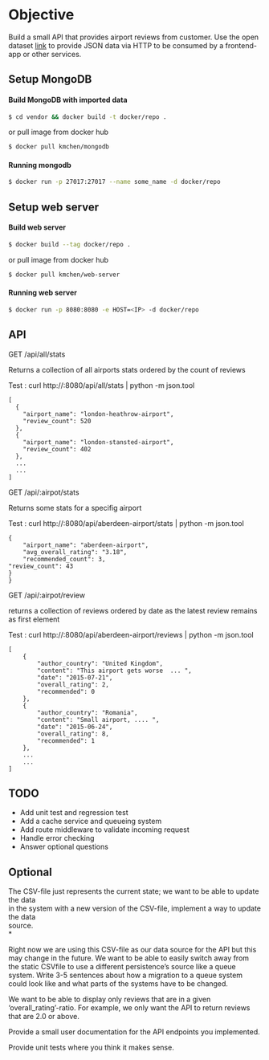 # Objective

Build a small API that provides airport reviews from customer.
Use the open dataset [link](https://raw.githubusercontent.com/quankiquanki/skytrax-reviewsdataset/master/data/airport.csv)
to provide JSON data via HTTP to be consumed by a frontend-app or other services.

## Setup MongoDB ##

#### Build MongoDB with imported data ####

```sh
$ cd vendor && docker build -t docker/repo .
```
or pull image from docker hub

```sh
$ docker pull kmchen/mongodb
```
#### Running mongodb ####

```sh
$ docker run -p 27017:27017 --name some_name -d docker/repo
```


## Setup web server ##

#### Build web server ####

```sh
$ docker build --tag docker/repo .
```
or pull image from docker hub

```sh
$ docker pull kmchen/web-server
```
#### Running web server ####

```sh
$ docker run -p 8080:8080 -e HOST=<IP> -d docker/repo
```

## API ##
GET /api/all/stats

Returns a collection of all airports  stats ordered by the count of reviews

Test : curl http://<IP>:8080/api/all/stats | python -m json.tool
```
[
  {
    "airport_name": "london-heathrow-airport", 
    "review_count": 520
  },
  { 
    "airport_name": "london-stansted-airport",
    "review_count": 402
  },
  ...
  ...
]
```

GET /api/:airpot/stats

Returns some stats for a specifig airport

Test : curl http://<IP>:8080/api/aberdeen-airport/stats | python -m json.tool
```
{
    "airport_name": "aberdeen-airport",
    "avg_overall_rating": "3.18",
    "recommended_count": 3,                                                                                                                                                       "review_count": 43                                                                                                                                                    }
}
```

GET /api/:airpot/review

returns a collection of reviews ordered by date as the latest review remains as first element

Test : curl http://<IP>:8080/api/aberdeen-airport/reviews | python -m json.tool
```
[
    {
        "author_country": "United Kingdom",
        "content": "This airport gets worse  ... ",
        "date": "2015-07-21",
        "overall_rating": 2,
        "recommended": 0
    },
    {
        "author_country": "Romania",
        "content": "Small airport, .... ",
        "date": "2015-06-24",
        "overall_rating": 8,
        "recommended": 1
    },
    ...
    ...
]
```

## TODO ##

* Add unit test and regression test
* Add a cache service and queueing system
* Add route middleware to validate incoming request
* Handle error checking
* Answer optional questions

## Optional ##

The CSV-file  just  represents  the current state;  we  want  to  be  able  to  update  the data  
in  the system  with  a new version of  the CSV-file, implement a way to  update  the data  
source.   
* 

Right now we  are using this  CSV-file  as  our data  source  for the API but this  may 
change  in  the future. We  want  to be able  to  easily  switch  away  from  the static  CSVfile
to  use a different persistence’s source  like  a queue system. 
Write 3-5 sentences about how a migration to  a queue system  could look  like  and 
what  parts of  the systems have  to  be  changed.


We  want to be  able  to  display only reviews  that  are in  a given ‘overall_rating’-ratio. 
For example,  we  only  want  the API to  return  reviews that  are 2.0 or  above.


Provide a small user  documentation for the API endpoints you implemented.  


Provide unit  tests where you think it  makes sense.
